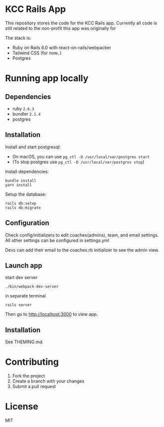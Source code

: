 # KCC Rails App

This repository stores the code for the KCC Rails app.
Currently all code is still related to the non-profit this app was originally for

The stack is:

- Ruby on Rails 6.0 with react-on-rails/webpacker
- Tailwind CSS (for now..)
- Postgres

# Running app locally

## Dependencies

- ruby `2.6.3`
- bundler `2.1.4`
- postgres

## Installation

Install and start postgresql:
- On macOS, you can use `pg_ctl -D /usr/local/var/postgres start`
- (To stop postgres use `pg_ctl -D /usr/local/var/postgres stop`)

Install dependencies:

```
bundle install
yarn install
```

Setup the database:

```
rails db:setup
rails db:migrate
```

## Configuration

Check config/initializers to edit coaches(admins), team, and email settings. All other settings can be configured in settings.yml

Devs can add their email to the coaches.rb initializer to see the admin view.

## Launch app

start dev server
```
./bin/webpack-dev-server
```
in separate terminal
```
rails server
```

Then go to [http://localhost:3000](http://localhost:3000) to view app.


## Installation

See THEMING.md.

# Contributing

1. Fork the project
1. Create a branch with your changes
1. Submit a pull request

# License

MIT
